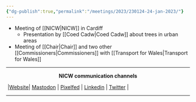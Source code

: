 ```yaml
---
{"dg-publish":true,"permalink":"/meetings/2023/230124-24-jan-2023/"}
---
```



- Meeting of [[NICW\|NICW]] in Cardiff
	- Presentation by [[Coed Cadw\|Coed Cadw]] about trees in urban areas
- Meeting of [[Chair\|Chair]] and two other [[Commissioners\|Commissioners]] with [[Transport for Wales\|Transport for Wales]]

***
<p style="text-align: center;font-weight:bold";>NICW communication channels</p>

󠁧 |[Website](https://nationalinfrastructurecommission.wales)| [Mastodon](https://toot.wales/@NICW) | [Pixelfed](https://pix.toot.wales/NICW) | [Linkedin](https://www.linkedin.com/company/26268509/) | [Twitter](https://twitter.com/InfraCommCymru) |
***


